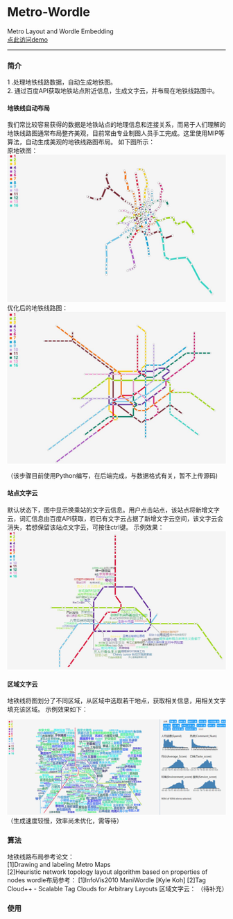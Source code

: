 # Metro-Wordle

Metro Layout and Wordle Embedding   
[点此访问demo](https://chenluli.github.io/Metro-Wordle/metro/demo.html)

----
### 简介
 1 .处理地铁线路数据，自动生成地铁图。   
 2. 通过百度API获取地铁站点附近信息，生成文字云，并布局在地铁线路图中。

#### 地铁线自动布局   
 我们常比较容易获得的数据是地铁站点的地理信息和连接关系，而易于人们理解的地铁线路图通常布局整齐美观，目前常由专业制图人员手工完成。这里使用MIP等算法，自动生成美观的地铁线路图布局。
  如下图所示：  
  原地铁图：   
  ![original](metro/imgs/before.JPG "origin")      
  优化后的地铁线路图：   
  ![after](metro/imgs/after.JPG "after")    
  
  （该步骤目前使用Python编写，在后端完成，与数据格式有关，暂不上传源码)
  
#### 站点文字云
默认状态下，图中显示换乘站的文字云信息。用户点击站点，该站点将新增文字云，词汇信息由百度API获取，若已有文字云占据了新增文字云空间，该文字云会消失，若想保留该站点文字云，可按住ctrl键。
示例效果：
![wordles](metro/imgs/stations.JPG "station-with-wordles")
#### 区域文字云
地铁线将图划分了不同区域，从区域中选取若干地点，获取相关信息，用相关文字填充该区域。
示例效果如下：   
    
   ![DEMO](metro/imgs/wordleEmbeding.png "DEMO")
（生成速度较慢，效率尚未优化，需等待）


### 算法
地铁线路布局参考论文：  
[1]Drawing and labeling Metro Maps  
[2]Heuristic network topology layout algorithm based on properties of nodes
wordle布局参考：
[1]InfoVis2010 ManiWordle [Kyle Koh]
[2]Tag Cloud++ - Scalable Tag Clouds for Arbitrary Layouts
区域文字云：
（待补充）
### 使用
